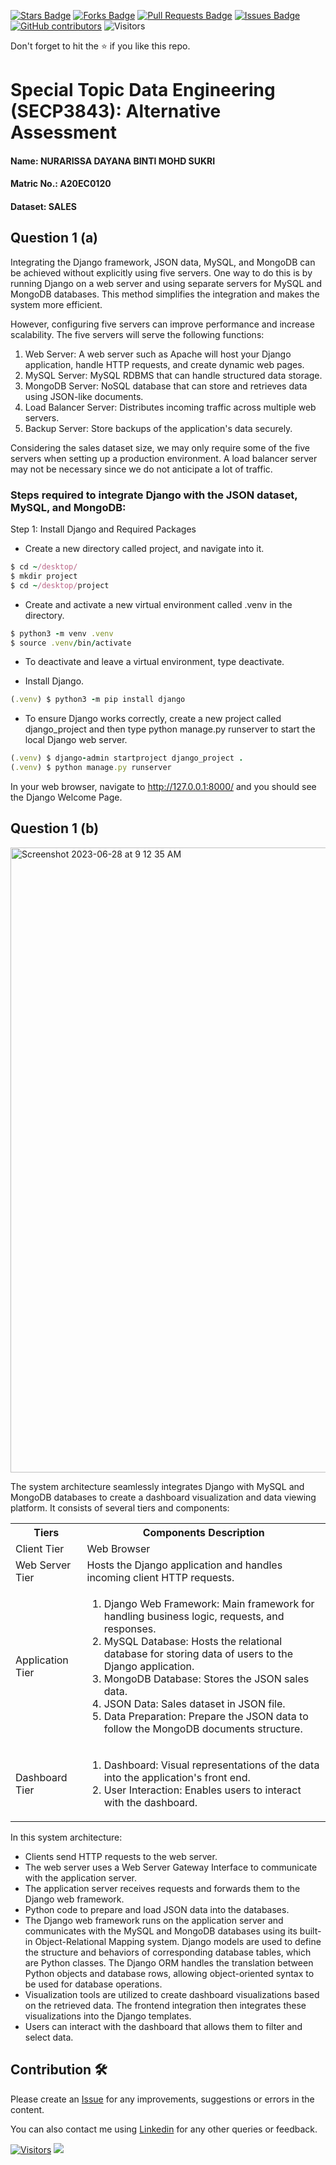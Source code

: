 <a href="https://github.com/drshahizan/SECP3843/stargazers"><img src="https://img.shields.io/github/stars/drshahizan/SECP3843" alt="Stars Badge"/></a>
<a href="https://github.com/drshahizan/SECP3843/network/members"><img src="https://img.shields.io/github/forks/drshahizan/SECP3843" alt="Forks Badge"/></a>
<a href="https://github.com/drshahizan/SECP3843/pulls"><img src="https://img.shields.io/github/issues-pr/drshahizan/SECP3843" alt="Pull Requests Badge"/></a>
<a href="https://github.com/drshahizan/SECP3843/issues"><img src="https://img.shields.io/github/issues/drshahizan/SECP3843" alt="Issues Badge"/></a>
<a href="https://github.com/drshahizan/SECP3843/graphs/contributors"><img alt="GitHub contributors" src="https://img.shields.io/github/contributors/drshahizan/SECP3843?color=2b9348"></a>
![Visitors](https://api.visitorbadge.io/api/visitors?path=https%3A%2F%2Fgithub.com%2Fdrshahizan%2FSECP3843&labelColor=%23d9e3f0&countColor=%23697689&style=flat)


Don't forget to hit the :star: if you like this repo.

# Special Topic Data Engineering (SECP3843): Alternative Assessment

#### Name: NURARISSA DAYANA BINTI MOHD SUKRI
#### Matric No.: A20EC0120
#### Dataset: SALES

## Question 1 (a)
Integrating the Django framework, JSON data, MySQL, and MongoDB can be achieved without explicitly using five servers. One way to do this is by running Django on a web server and using separate servers for MySQL and MongoDB databases. This method simplifies the integration and makes the system more efficient.

However, configuring five servers can improve performance and increase scalability. The five servers will serve the following functions:

1. Web Server: A web server such as Apache will host your Django application, handle HTTP requests, and create dynamic web pages.
2. MySQL Server: MySQL RDBMS that can handle structured data storage.
3. MongoDB Server: NoSQL database that can store and retrieves data using JSON-like documents.
4. Load Balancer Server: Distributes incoming traffic across multiple web servers.
5. Backup Server: Store backups of the application's data securely.

Considering the sales dataset size, we may only require some of the five servers when setting up a production environment. A load balancer server may not be necessary since we do not anticipate a lot of traffic.

### Steps required to integrate Django with the JSON dataset, MySQL, and MongoDB:

Step 1: Install Django and Required Packages

- Create a new directory called project, and navigate into it.
``` ruby
$ cd ~/desktop/
$ mkdir project
$ cd ~/desktop/project
```

- Create and activate a new virtual environment called .venv in the directory.
``` ruby
$ python3 -m venv .venv
$ source .venv/bin/activate
```
- To deactivate and leave a virtual environment, type deactivate.

- Install Django.
``` ruby
(.venv) $ python3 -m pip install django
```
- To ensure Django works correctly, create a new project called django_project and then type python manage.py runserver to start the local Django web server.
``` ruby
(.venv) $ django-admin startproject django_project .
(.venv) $ python manage.py runserver
```
In your web browser, navigate to http://127.0.0.1:8000/ and you should see the Django Welcome Page.

## Question 1 (b)
<img width="1000" alt="Screenshot 2023-06-28 at 9 12 35 AM" src="https://github.com/drshahizan/special-topic-data-engineering/assets/76076543/33c4f78f-7895-4a8b-b520-96f6bf66dd0a">

The system architecture seamlessly integrates Django with MySQL and MongoDB databases to create a dashboard visualization and data viewing platform. It consists of several tiers and components:

<table>
  <tr>
    <th>Tiers</th>
    <th>Components Description</th>
  </tr>
  <tr>
    <td>Client Tier</td>
    <td>Web Browser</td>
  </tr>
  <tr>
    <td>Web Server Tier</td>
    <td>Hosts the Django application and handles incoming client HTTP requests.</td>
  </tr>
  <tr>
    <td>Application Tier</td>
    <td>
      <ol>
        <li>Django Web Framework: Main framework for handling business logic, requests, and responses.</li>
        <li>MySQL Database: Hosts the relational database for storing data of users to the Django application.</li>
        <li>MongoDB Database: Stores the JSON sales data.</li>
        <li>JSON Data: Sales dataset in JSON file.</li>
        <li>Data Preparation: Prepare the JSON data to follow the MongoDB documents structure.</li>
      </ol>
    </td>
  </tr>
  <tr>
    <td>Dashboard Tier</td>
    <td>
      <ol>
        <li>
          Dashboard: Visual representations of the data into the application's front end.
        </li>
        <li>
          User Interaction: Enables users to interact with the dashboard.
        </li>
    </td>
  </tr>
</table>

In this system architecture:
- Clients send HTTP requests to the web server.
- The web server uses a Web Server Gateway Interface to communicate with the application server.
- The application server receives requests and forwards them to the Django web framework.
- Python code to prepare and load JSON data into the databases. 
- The Django web framework runs on the application server and communicates with the MySQL and MongoDB databases using its built-in Object-Relational Mapping system. Django models are used to define the structure and behaviors of corresponding database tables, which are Python classes. The Django ORM handles the translation between Python objects and database rows, allowing object-oriented syntax to be used for database operations.
- Visualization tools are utilized to create dashboard visualizations based on the retrieved data. The frontend integration then integrates these visualizations into the Django templates. 
- Users can interact with the dashboard that allows them to filter and select data.

## Contribution 🛠️
Please create an [Issue](https://github.com/drshahizan/special-topic-data-engineering/issues) for any improvements, suggestions or errors in the content.

You can also contact me using [Linkedin](https://www.linkedin.com/in/drshahizan/) for any other queries or feedback.

[![Visitors](https://api.visitorbadge.io/api/visitors?path=https%3A%2F%2Fgithub.com%2Fdrshahizan&labelColor=%23697689&countColor=%23555555&style=plastic)](https://visitorbadge.io/status?path=https%3A%2F%2Fgithub.com%2Fdrshahizan)
![](https://hit.yhype.me/github/profile?user_id=81284918)


